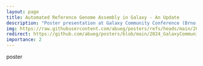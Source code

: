 ```yaml
---
layout: page
title: Automated Reference Genome Assembly in Galaxy - An Update
description: "Poster presentation at Galaxy Community Conference (Brno, Czech Republic: 2024)"
img: https://raw.githubusercontent.com/abueg/posters/refs/heads/main/2024_GalaxyCommunityConference/GCC2024_VGP_poster.png
redirect: https://github.com/abueg/posters/blob/main/2024_GalaxyCommunityConference/README.md
importance: 2
---
```


poster